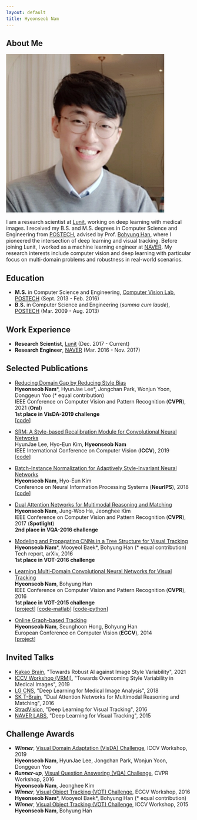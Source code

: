 ```yaml
---
layout: default
title: Hyeonseob Nam
---
```


## About Me

<img class="profile-picture" src="hsnam.png">

I am a research scientist at [Lunit](https://lunit.io/?lang=en), working on deep learning with medical images.
I received my B.S. and M.S. degrees in Computer Science and Engineering from [POSTECH](http://www.postech.ac.kr/eng/), advised by Prof. [Bohyung Han](https://cv.snu.ac.kr/index.php/~bhhan/), where I pioneered the intersection of deep learning and visual tracking.
Before joining Lunit, I worked as a machine learning engineer at [NAVER](https://www.navercorp.com/en).
My research interests include computer vision and deep learning with particular focus on multi-domain problems and robustness in real-world scenarios.

## Education

- **M.S.** in Computer Science and Engineering, [Computer Vision Lab](http://cvlab.postech.ac.kr/lab/), [POSTECH](http://www.postech.ac.kr/eng/) (Sept. 2013 - Feb. 2016)
- **B.S.** in Computer Science and Engineering (*summa cum laude*), [POSTECH](http://www.postech.ac.kr/eng/) (Mar. 2009 - Aug. 2013)

## Work Experience 

- **Research Scientist**, [Lunit](https://lunit.io/?lang=en) (Dec. 2017 - Current)
- **Research Engineer**, [NAVER](https://www.navercorp.com/en) (Mar. 2016 - Nov. 2017)

## Selected Publications

- <span class="paper-title">[Reducing Domain Gap by Reducing Style Bias](https://arxiv.org/pdf/1910.11645.pdf)</span><br />
  **Hyeonseob Nam**\*, HyunJae Lee\*, Jongchan Park, Wonjun Yoon, Donggeun Yoo (\* equal contribution)<br />
  IEEE Conference on Computer Vision and Pattern Recognition (**CVPR**), 2021 (**Oral**)<br />
  **1st place in VisDA-2019 challenge**<br />
  [[code](https://github.com/hyeonseobnam/style-agnostic-networks)]

- <span class="paper-title">[SRM: A Style-based Recalibration Module for Convolutional Neural Networks](https://arxiv.org/pdf/1903.10829.pdf)</span><br />
  HyunJae Lee, Hyo-Eun Kim, **Hyeonseob Nam**<br />
  IEEE International Conference on Computer Vision (**ICCV**), 2019<br />
  [[code](https://github.com/hyunjaelee410/style-based-recalibration-module)]

- <span class="paper-title">[Batch-Instance Normalization for Adaptively Style-Invariant Neural Networks](https://arxiv.org/pdf/1805.07925.pdf)</span><br />
  **Hyeonseob Nam**, Hyo-Eun Kim<br />
  Conference on Neural Information Processing Systems (**NeurIPS**), 2018<br />
  [[code](https://github.com/hyeonseob-nam/Batch-Instance-Normalization)]

- <span class="paper-title">[Dual Attention Networks for Multimodal Reasoning and Matching](https://arxiv.org/pdf/1611.00471.pdf)</span><br />
  **Hyeonseob Nam**, Jung-Woo Ha, Jeonghee Kim<br />
  IEEE Conference on Computer Vision and Pattern Recognition (**CVPR**), 2017 (**Spotlight**)<br />
  **2nd place in VQA-2016 challenge**

- <span class="paper-title">[Modeling and Propagating CNNs in a Tree Structure for Visual Tracking](https://arxiv.org/pdf/1608.07242.pdf)</span><br />
  **Hyeonseob Nam**\*, Mooyeol Baek\*, Bohyung Han (\* equal contribution)<br />
  Tech report, arXiv, 2016<br />
  **1st place in VOT-2016 challenge**
  
- <span class="paper-title">[Learning Multi-Domain Convolutional Neural Networks for Visual Tracking](https://arxiv.org/pdf/1510.07945.pdf)</span><br />
  **Hyeonseob Nam**, Bohyung Han<br />
  IEEE Conference on Computer Vision and Pattern Recognition (**CVPR**), 2016<br />
  **1st place in VOT-2015 challenge**<br />
  [[project](http://cvlab.postech.ac.kr/research/mdnet/)]
  [[code-matlab](https://github.com/hyeonseobnam/MDNet)]
  [[code-python](https://github.com/hyeonseobnam/py-MDNet)]

- <span class="paper-title">[Online Graph-based Tracking](http://cvlab.postech.ac.kr/~maga33/eccv2014_OGT.pdf)</span><br />
  **Hyeonseob Nam**, Seunghoon Hong, Bohyung Han<br />
  European Conference on Computer Vision (**ECCV**), 2014<br />
  [[project](http://cvlab.postech.ac.kr/research/beyondchainmodels/)]


## Invited Talks
- [Kakao Brain](https://www.kakaobrain.com/), "Towards Robust AI against Image Style Variability", 2021
- [ICCV Workshop (VRMI)](https://sites.google.com/view/iccv19-vrmi), "Towards Overcoming Style Variability in Medical Images", 2019
- [LG CNS](https://www.lgcns.com/En/Home), "Deep Learning for Medical Image Analysis", 2018
- [SK T-Brain](https://www.skt.ai/index.do), "Dual Attention Networks for Multimodal Reasoning and Matching", 2016
- [StradVision](https://stradvision.com/), "Deep Learning for Visual Tracking", 2016
- [NAVER LABS](https://www.naverlabs.com/en/), "Deep Learning for Visual Tracking", 2015


## Challenge Awards

- ***Winner***, [Visual Domain Adaptation (VisDA) Challenge](http://ai.bu.edu/visda-2019/), ICCV Workshop, 2019<br />
  **Hyeonseob Nam**, HyunJae Lee, Jongchan Park, Wonjun Yoon, Donggeun Yoo
- ***Runner-up***, [Visual Question Answering (VQA) Challenge](https://visualqa.org/challenge_2016.html), CVPR Workshop, 2016<br />
  **Hyeonseob Nam**, Jeonghee Kim
- ***Winner***, [Visual Object Tracking (VOT) Challenge](http://www.votchallenge.net/vot2016/), ECCV Workshop, 2016<br />
  **Hyeonseob Nam**\*, Mooyeol Baek\*, Bohyung Han (\* equal contribution)
- ***Winner***, [Visual Object Tracking (VOT) Challenge](http://www.votchallenge.net/vot2015/), ICCV Workshop, 2015<br />
  **Hyeonseob Nam**, Bohyung Han
